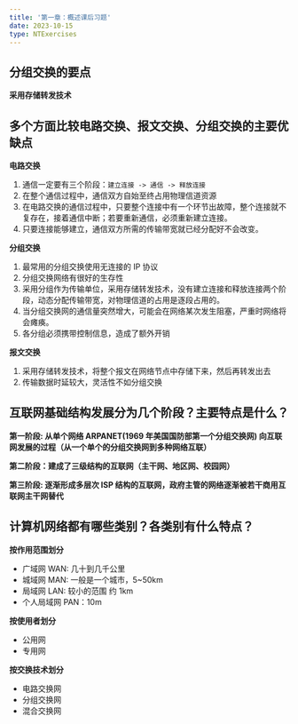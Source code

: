 ```yaml
---
title: '第一章：概述课后习题'
date: 2023-10-15
type: NTExercises
---
```


## 分组交换的要点

**采用存储转发技术**

## 多个方面比较电路交换、报文交换、分组交换的主要优缺点

**电路交换**

1. 通信一定要有三个阶段：`建立连接 -> 通信 -> 释放连接`
2. 在整个通信过程中，通信双方自始至终占用物理信道资源
3. 在电路交换的通信过程中，只要整个连接中有一个环节出故障，整个连接就不复存在，接着通信中断；若要重新通信，必须重新建立连接。
4. 只要连接能够建立，通信双方所需的传输带宽就已经分配好不会改变。

**分组交换**

1. 最常用的分组交换使用无连接的 IP 协议
2. 分组交换网络有很好的生存性
3. 采用分组作为传输单位，采用存储转发技术，没有建立连接和释放连接两个阶段，动态分配传输带宽，对物理信道的占用是逐段占用的。
4. 当分组交换网的通信量突然增大，可能会在网络某次发生阻塞，严重时网络将会瘫痪。
5. 各分组必须携带控制信息，造成了额外开销

**报文交换**

1. 采用存储转发技术，将整个报文在网络节点中存储下来，然后再转发出去
2. 传输数据时延较大，灵活性不如分组交换

## 互联网基础结构发展分为几个阶段？主要特点是什么？

**第一阶段: 从单个网络 ARPANET(1969 年美国国防部第一个分组交换网) 向互联网发展的过程（从一个单个的分组交换网到多种网络互联）**

**第二阶段：建成了三级结构的互联网（主干网、地区网、校园网）**

**第三阶段: 逐渐形成多层次 ISP 结构的互联网，政府主管的网络逐渐被若干商用互联网主干网替代**

## 计算机网络都有哪些类别？各类别有什么特点？

**按作用范围划分**

- 广域网 WAN: 几十到几千公里
- 城域网 MAN: 一般是一个城市，5~50km
- 局域网 LAN: 较小的范围 约 1km
- 个人局域网 PAN：10m

**按使用者划分**

- 公用网
- 专用网

**按交换技术划分**

- 电路交换网
- 分组交换网
- 混合交换网
